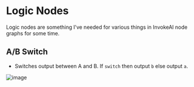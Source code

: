 # Logic Nodes
Logic nodes are something I've needed for various things in InvokeAI node graphs for some time.

## A/B Switch
- Switches output between A and B. If `switch` then output `b` else output `a`.

![image](https://github.com/Ar7ific1al/invokeai-logicnodes/assets/2306586/b33a73f0-8db2-46bc-b0f4-017d102e29d8)
